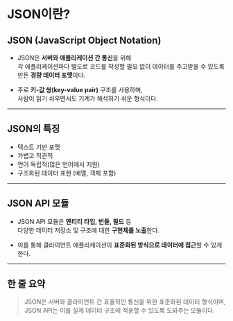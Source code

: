 # JSON이란?

## JSON (JavaScript Object Notation)

- JSON은 **서버와 애플리케이션 간 통신**을 위해  
  각 애플리케이션마다 별도로 코드를 작성할 필요 없이 데이터를 주고받을 수 있도록 만든 **경량 데이터 포맷**이다.

- 주로 **키-값 쌍(key-value pair)** 구조를 사용하며,  
  사람이 읽기 쉬우면서도 기계가 해석하기 쉬운 형식이다.

---

## JSON의 특징

- 텍스트 기반 포맷
- 가볍고 직관적
- 언어 독립적(많은 언어에서 지원)
- 구조화된 데이터 표현 (배열, 객체 포함)

---

## JSON API 모듈

- JSON API 모듈은 **엔티티 타입, 번들, 필드** 등  
  다양한 데이터 저장소 및 구조에 대한 **구현체를 노출**한다.

- 이를 통해 클라이언트 애플리케이션이 **표준화된 방식으로 데이터에 접근**할 수 있게 한다.

---

## 한 줄 요약

> JSON은 서버와 클라이언트 간 효율적인 통신을 위한 표준화된 데이터 형식이며,  
> JSON API는 이를 실제 데이터 구조에 적용할 수 있도록 도와주는 모듈이다.
